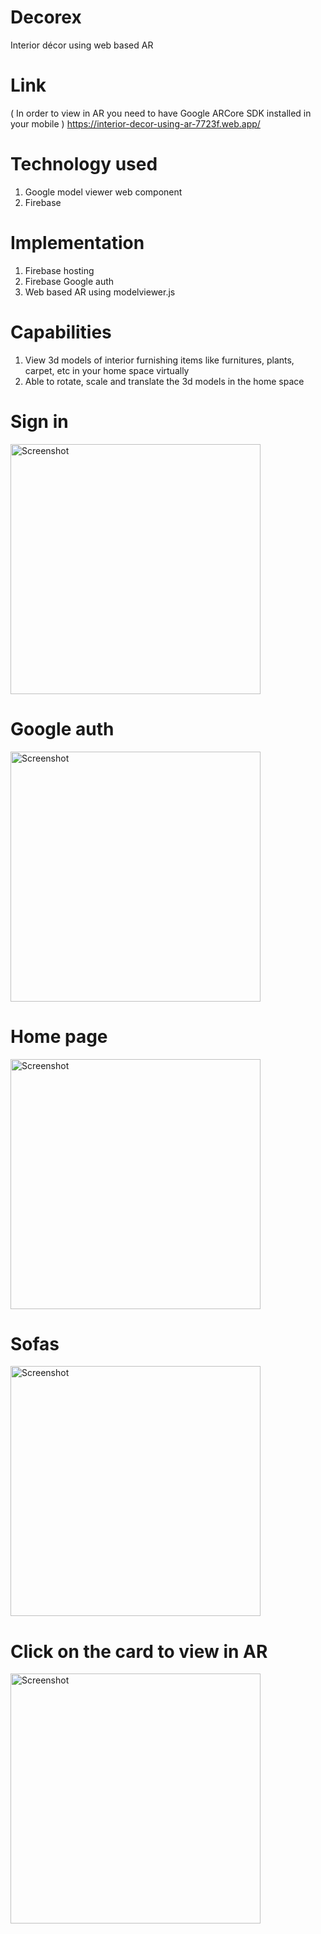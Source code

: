 # Decorex
Interior décor using web based AR 
# Link 
( In order to view in AR you need to have Google ARCore SDK installed in your mobile )
https://interior-decor-using-ar-7723f.web.app/
# Technology used
1. Google model viewer web component
2. Firebase
# Implementation
1. Firebase hosting
2. Firebase Google auth
3. Web based AR using modelviewer.js
# Capabilities
1. View 3d models of interior furnishing items like furnitures, plants, carpet, etc in your home space virtually
2. Able to rotate, scale and translate the 3d models in the home space
   
# Sign in
<img src="https://github.com/AzimAhmedBijapur/Decorex/assets/104296616/7f6d5e79-b8df-4a97-afe5-abe3022e6667" alt="Screenshot" width="400">

# Google auth
<img src="https://github.com/AzimAhmedBijapur/Decorex/assets/104296616/f6e1669f-841a-4d5b-aa84-2e3d100dbef3" alt="Screenshot" width="400">

# Home page
<img src="https://github.com/AzimAhmedBijapur/Decorex/assets/104296616/a7aeed0b-f807-40b5-8731-41a130677960" alt="Screenshot" width="400">

# Sofas
<img src="https://github.com/AzimAhmedBijapur/Decorex/assets/104296616/e2c60ac8-c7b8-4aed-a91f-07640c17be18" alt="Screenshot" width="400">

# Click on the card to view in AR
<img src="https://github.com/AzimAhmedBijapur/Decorex/assets/104296616/47f99afa-41ac-4acf-abe3-db243b88f0e8" alt="Screenshot" width="400">
